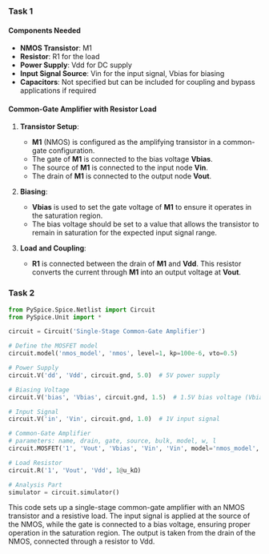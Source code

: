 ### Task 1

#### Components Needed
- **NMOS Transistor**: M1
- **Resistor**: R1 for the load
- **Power Supply**: Vdd for DC supply
- **Input Signal Source**: Vin for the input signal, Vbias for biasing
- **Capacitors**: Not specified but can be included for coupling and bypass applications if required

#### Common-Gate Amplifier with Resistor Load
1. **Transistor Setup**:
   - **M1** (NMOS) is configured as the amplifying transistor in a common-gate configuration.
   - The gate of **M1** is connected to the bias voltage **Vbias**.
   - The source of **M1** is connected to the input node **Vin**.
   - The drain of **M1** is connected to the output node **Vout**.

2. **Biasing**:
   - **Vbias** is used to set the gate voltage of **M1** to ensure it operates in the saturation region.
   - The bias voltage should be set to a value that allows the transistor to remain in saturation for the expected input signal range.

3. **Load and Coupling**:
   - **R1** is connected between the drain of **M1** and **Vdd**. This resistor converts the current through **M1** into an output voltage at **Vout**.

### Task 2

```python
from PySpice.Spice.Netlist import Circuit
from PySpice.Unit import *

circuit = Circuit('Single-Stage Common-Gate Amplifier')

# Define the MOSFET model
circuit.model('nmos_model', 'nmos', level=1, kp=100e-6, vto=0.5)

# Power Supply
circuit.V('dd', 'Vdd', circuit.gnd, 5.0)  # 5V power supply

# Biasing Voltage
circuit.V('bias', 'Vbias', circuit.gnd, 1.5)  # 1.5V bias voltage (Vbias > Vth)

# Input Signal
circuit.V('in', 'Vin', circuit.gnd, 1.0)  # 1V input signal

# Common-Gate Amplifier
# parameters: name, drain, gate, source, bulk, model, w, l
circuit.MOSFET('1', 'Vout', 'Vbias', 'Vin', 'Vin', model='nmos_model', w=50e-6, l=1e-6)

# Load Resistor
circuit.R('1', 'Vout', 'Vdd', 1@u_kΩ)

# Analysis Part
simulator = circuit.simulator()
```

This code sets up a single-stage common-gate amplifier with an NMOS transistor and a resistive load. The input signal is applied at the source of the NMOS, while the gate is connected to a bias voltage, ensuring proper operation in the saturation region. The output is taken from the drain of the NMOS, connected through a resistor to Vdd.